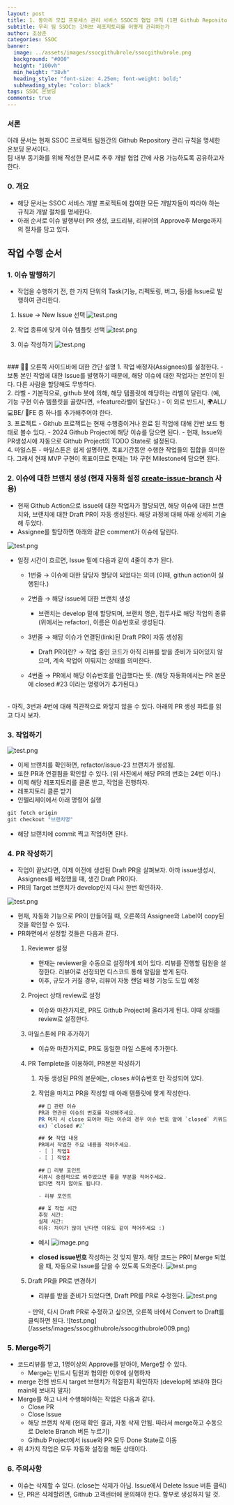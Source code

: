 ```yaml
---
layout: post
title: 1. 동아리 모집 프로세스 관리 서비스 SSOC의 협업 규칙 (1편 Github Repository 관리) 
subtitle: 우리 팀 SSOC는 깃허브 레포지토리를 어떻게 관리하는가
author: 조상준
categories: SSOC
banner:
  image: ../assets/images/ssocgithubrole/ssocgithubrole.png
  background: "#000"
  height: "100vh"
  min_height: "38vh"
  heading_style: "font-size: 4.25em; font-weight: bold;"
  subheading_style: "color: black"
tags: SSOC 온보딩
comments: true
---
```


### 서론
아래 문서는 현재 SSOC 프로젝트 팀원간의 Github Repository 관리 규칙을 명세한 온보딩 문서이다.    
팀 내부 동기화를 위해 작성한 문서로 추후 개발 협업 간에 사용 가능하도록 공유하고자 한다.

### 0. 개요

- 해당 문서는 SSOC 서비스 개발 프로젝트에 참여한 모든 개발자들이 따라야 하는 규칙과 개발 절차를 명세한다.
- 아래 순서로 이슈 발행부터 PR 생성, 코드리뷰, 리뷰어의 Approve후 Merge까지의 절차를 담고 있다.

## 작업 수행 순서
### 1. 이슈 발행하기

- 작업을 수행하기 전, 한 가지 단위의 Task(기능, 리펙토링, 버그, 등)를 Issue로 발행하여 관리한다.

1. Issue → New Issue 선택
    ![test.png](/assets/images/ssocgithubrole/ssocgithubrole001.png)
    
2. 작업 종류에 맞게 이슈 템플릿 선택
    ![test.png](/assets/images/ssocgithubrole/ssocgithubrole002.png)
    

3. 이슈 작성하기
    ![test.png](/assets/images/ssocgithubrole/ssocgithubrole003.png)     

<br>
### 🧑‍🏫 오른쪽 사이드바에 대한 간단 설명
1. 작업 배정자(Assignees)를 설정한다.
    - 보통 본인 작업에 대한 Issue를 발행하기 때문에, 해당 이슈에 대한 작업자는 본인이 된다. 다른 사람을 할당해도 무방하다.
<br>
2. 라벨
    - 기본적으로, github 봇에 의해, 해당 템플릿에 해당하는 라벨이 달린다.
    (예, 기능 구현 이슈 템플릿을 골랐다면, ⭐️feature라벨이 달린다.)
    - 이 외로 반드시, 🌍ALL/ 💻BE/ 🚀FE 중 하나를 추가해주어야 한다.
<br>
3. 프로젝트
    - Github 프로젝트는 현재 수행중이거나 완료 된 작업에 대해 칸반 보드 형태로 볼수 있다.
    - 2024 Github Project에 해당 이슈를 담으면 된다.
    - 현재, Issue와 PR생성시에 자동으로 Github Project의 TODO State로 설정된다.
<br>
4. 마일스톤
    - 마일스톤은 쉽게 설명하면, 목표기간동안 수행한 작업들의 집합을 의미한다. 그래서 현재 MVP 구현이 목표이므로 현재는 1차 구현 Milestone에 담으면 된다.

### 2. 이슈에 대한 브랜치 생성 (현재 자동화 설정 [create-issue-branch](https://github.com/robvanderleek/create-issue-branch) 사용)

- 현재 Github Action으로 issue에 대한 작업자가 할당되면, 해당 이슈에 대한 브랜치와, 브랜치에 대한 Draft PR이 자동 생성된다. 해당 과정에 대해 아래 상세히 기술해 두었다.
- Assignee를 할당하면 아래와 같은 comment가 이슈에 달린다.

![test.png](/assets/images/ssocgithubrole/ssocgithubrole004.png)

- 일정 시간이 흐르면, Issue 밑에 다음과 같이 4줄이 추가 된다.   
    - 1번줄 → 이슈에 대한 담당자 할당이 되었다는 의미 (이때, githun action이 실행된다.)

    - 2번줄 → 해당 issue에 대한 브랜치 생성   
        - 브랜치는 develop 밑에 할당되며, 브랜치 명은, 접두사로 해당 작업의 종류(위에서는 refactor), 이름은 이슈번호로 생성된다.

    - 3번줄 → 해당 이슈가 연결된(link)된 Draft PR이 자동 생성됨
        - Draft PR이란? → 작업 중인 코드가 아직 리뷰를 받을 준비가 되어있지 않으며, 계속 작업이 이뤄지는 상태를 의미한다.

    - 4번줄 →  PR에서 해당 이슈번호를 언급했다는 뜻. (해당 자동화에서는 PR 본문에 closed #23 이라는 명령어가 추가된다.)
<br>
- 아직, 3번과 4번에 대해 직관적으로 와닿지 않을 수 있다. 아래의 PR 생성 파트를 읽고 다시 보자.

### 3. 작업하기

![test.png](/assets/images/ssocgithubrole/ssocgithubrole005.png)

- 이제 브랜치를 확인하면, refactor/issue-23 브랜치가 생성됨.
- 또한 PR과 연결됨을 확인할 수 있다. (위 사진에서 해당 PR의 번호는 24번 이다.)
- 이제 해당 레포지토리를 클론 받고, 작업을 진행하자.
- 레포지토리 클론 받기
- 인텔리제이에서 아래 명령어 실행

```java
git fetch origin
git checkout "브랜치명"
```

- 해당 브랜치에 commit 찍고 작업하면 된다.

### 4. PR 작성하기

- 작업이 끝났다면, 이제 이전에 생성된 Draft PR을 살펴보자. 아까 issue생성시, Assignees를 배정했을 때, 생긴 Draft PR이다.
- PR의 Target 브랜치가 develop인지 다시 한번 확인하자.

![test.png](/assets/images/ssocgithubrole/ssocgithubrole006.png)

- 현재, 자동화 기능으로 PR이 만들어질 때, 오른쪽의 Assignee와 Label이 copy된 것을 확인할 수 있다.
- PR화면에서 설정할 것들은 다음과 같다.
    1. Reviewer 설정
        - 현재는 reviewer을 수동으로 설정하게 되어 있다. 리뷰를 진행할 팀원을 설정한다. 리뷰어로 선정되면 디스코드 통해 알림을 받게 된다.
        - 이후, 규모가 커질 경우, 리뷰어 자동 랜덤 배정 기능도 도입 예정
    
    2. Project 상태 review로 설정
        - 이슈와 마찬가지로, PR도 Github Project에 올라가게 된다. 이때 상태를 review로 설정한다.
    
    3. 마일스톤에 PR 추가하기
        - 이슈와 마찬가지로, PR도 동일한 마일 스톤에 추가한다.

    4. PR Templete을 이용하여, PR본문 작성하기
        1. 자동 생성된 PR의 본문에는, closes #이슈번호 만 작성되어 있다.
        2. 작업을 마치고 PR을 작성할 때 아래 템플릿에 맞게 작성한다.
            
            ```java
            ## 📌 관련 이슈
            PR과 연관된 이슈의 번호를 작성해주세요.
            PR 머지 시 close 되어야 하는 이슈의 경우 이슈 번호 앞에 `closed` 키워드를 붙여주세요.  
            ex) `closed #2`
            
            ## 🛠️ 작업 내용
            PR에서 작업한 주요 내용을 적어주세요.
            - [ ] 작업1
            - [ ] 작업2
            
            ## 🎯 리뷰 포인트
            리뷰시 중점적으로 봐주었으면 좋을 부분을 적어주세요.  
            없다면 적지 않아도 됩니다.  
            
            - 리뷰 포인트
            
            ## ⏳ 작업 시간
            추정 시간:   
            실제 시간:   
            이유: 차이가 많이 난다면 이유도 같이 적어주세요 :)
            ```
            
        - 예시
        ![image.png](/assets/images/ssocgithubrole/ssocgithubrole010.jpeg)
        
        - **closed issue번호** 작성하는 것 잊지 말자. 해당 코드는 PR이 Merge 되었을 때, 자동으로 Issue를 닫을 수 있도록 도와준다.
        ![test.png](/assets/images/ssocgithubrole/ssocgithubrole007.png)
            
    
    3. Draft PR을 PR로 변경하기
        - 리뷰를 받을 준비가 되었다면, Draft PR를 PR로 수정한다.
            ![test.png](/assets/images/ssocgithubrole/ssocgithubrole008.png)
        <br>
        - 만약, 다시 Draft PR로 수정하고 싶으면, 오른쪽 바에서 Convert to Draft를 클릭하면 된다.
            ![test.png](/assets/images/ssocgithubrole/ssocgithubrole009.png)
        

### 5. Merge하기

- 코드리뷰를 받고, 1명이상의 Approve를 받아야, Merge할 수 있다.
    - Merge는 반드시 팀원과 협의한 이후에 실행하자
- merge 전엔 반드시 target 브랜치가 적절한지 확인하자 (develop에 보내야 한다 main에 보내지 말자)
- Merge를 하고 나서 수행해야하는 작업은 다음과 같다.
    - Close PR
    - Close Issue
    - 해당 브랜치 삭제 (현재 확인 결과, 자동 삭제 안됨. 따라서 merge하고 수동으로 Delete Branch 버튼 누르기)
    - Github Project에서 issue와 PR 모두 Done State로 이동
- 위 4가지 작업은 모두 자동화 설정을 해둔 상태이다.

### 6. 주의사항

- 이슈는 삭제할 수 있다. (close는 삭제가 아님. Issue에서 Delete Issue 버튼 클릭)
- 단, PR은 삭제할려면, Github 고객센터에 문의해야 한다. 함부로 생성하지 말 것.

